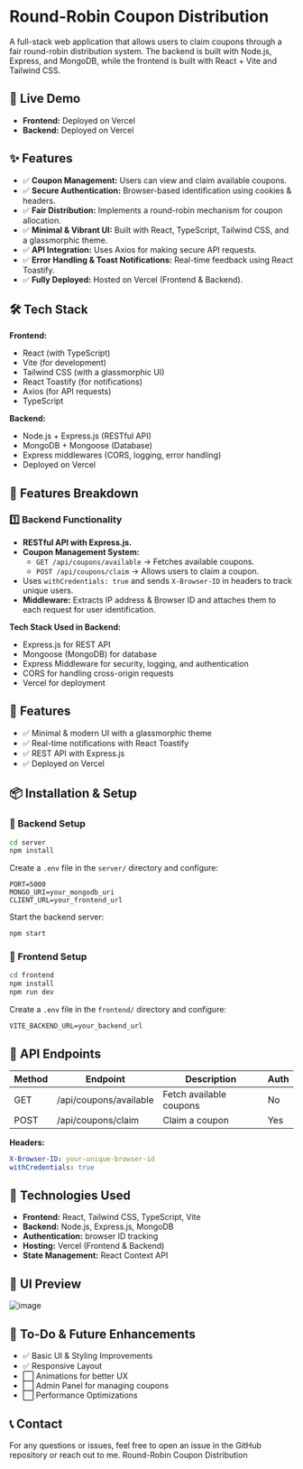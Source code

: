 # Round-Robin Coupon Distribution

A full-stack web application that allows users to claim coupons through a fair round-robin distribution system. The backend is built with Node.js, Express, and MongoDB, while the frontend is built with React + Vite and Tailwind CSS.

## 🚀 Live Demo

- **Frontend:** Deployed on Vercel
- **Backend:** Deployed on Vercel

## ✨ Features

- ✅ **Coupon Management:** Users can view and claim available coupons.
- ✅ **Secure Authentication:** Browser-based identification using cookies & headers.
- ✅ **Fair Distribution:** Implements a round-robin mechanism for coupon allocation.
- ✅ **Minimal & Vibrant UI:** Built with React, TypeScript, Tailwind CSS, and a glassmorphic theme.
- ✅ **API Integration:** Uses Axios for making secure API requests.
- ✅ **Error Handling & Toast Notifications:** Real-time feedback using React Toastify.
- ✅ **Fully Deployed:** Hosted on Vercel (Frontend & Backend).

## 🛠 Tech Stack

**Frontend:**

- React (with TypeScript)
- Vite (for development)
- Tailwind CSS (with a glassmorphic UI)
- React Toastify (for notifications)
- Axios (for API requests)
- TypeScript

**Backend:**

- Node.js + Express.js (RESTful API)
- MongoDB + Mongoose (Database)
- Express middlewares (CORS, logging, error handling)
- Deployed on Vercel

## 📜 Features Breakdown

### 1️⃣ Backend Functionality

- **RESTful API with Express.js.**
- **Coupon Management System:**
    - `GET /api/coupons/available` → Fetches available coupons.
    - `POST /api/coupons/claim` → Allows users to claim a coupon.
- Uses `withCredentials: true` and sends `X-Browser-ID` in headers to track unique users.
- **Middleware:** Extracts IP address & Browser ID and attaches them to each request for user identification.

**Tech Stack Used in Backend:**

- Express.js for REST API
- Mongoose (MongoDB) for database
- Express Middleware for security, logging, and authentication
- CORS for handling cross-origin requests
- Vercel for deployment

## 📌 Features

- ✅ Minimal & modern UI with a glassmorphic theme
- ✅ Real-time notifications with React Toastify
- ✅ REST API with Express.js
- ✅ Deployed on Vercel

## 📦 Installation & Setup

### 🔹 Backend Setup

```sh
cd server
npm install
```

Create a `.env` file in the `server/` directory and configure:

```env
PORT=5000
MONGO_URI=your_mongodb_uri
CLIENT_URL=your_frontend_url
```

Start the backend server:

```sh
npm start
```

### 🔹 Frontend Setup

```sh
cd frontend
npm install
npm run dev
```

Create a `.env` file in the `frontend/` directory and configure:

```env
VITE_BACKEND_URL=your_backend_url
```

## 🎯 API Endpoints

| Method | Endpoint                | Description             | Auth |
|--------|-------------------------|-------------------------|------|
| GET    | /api/coupons/available  | Fetch available coupons | No   |
| POST   | /api/coupons/claim      | Claim a coupon          | Yes  |

**Headers:**

```yaml
X-Browser-ID: your-unique-browser-id
withCredentials: true
```

## 🌟 Technologies Used

- **Frontend:** React, Tailwind CSS, TypeScript, Vite
- **Backend:** Node.js, Express.js, MongoDB
- **Authentication:** browser ID tracking
- **Hosting:** Vercel (Frontend & Backend)
- **State Management:** React Context API

## 🎨 UI Preview

![image](https://github.com/user-attachments/assets/5f84a7ab-8a68-46c7-a170-8b2c7f2c1b6e)


## 📢 To-Do & Future Enhancements

- ✅ Basic UI & Styling Improvements
- ✅ Responsive Layout
- ⬜ Animations for better UX
- ⬜ Admin Panel for managing coupons
- ⬜ Performance Optimizations

## 📞 Contact

For any questions or issues, feel free to open an issue in the GitHub repository or reach out to me.️ Round-Robin Coupon Distribution
